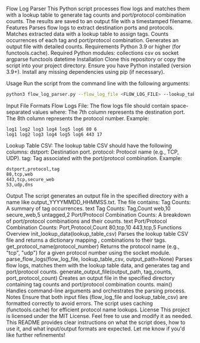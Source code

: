 Flow Log Parser
This Python script processes flow logs and matches them with a lookup table to generate tag counts and port/protocol combination counts. The results are saved to an output file with a timestamped filename.
Features
Parses flow logs to extract destination ports and protocols.
Matches extracted data with a lookup table to assign tags.
Counts occurrences of each tag and port/protocol combination.
Generates an output file with detailed counts.
Requirements
Python 3.9 or higher (for functools.cache).
Required Python modules:
collections
csv
os
socket
argparse
functools
datetime
Installation
Clone this repository or copy the script into your project directory.
Ensure you have Python installed (version 3.9+).
Install any missing dependencies using pip (if necessary).

Usage
Run the script from the command line with the following arguments:
```bash
python3 flow_log_parser.py --flow_log_file <FLOW_LOG_FILE> --lookup_table_csv <LOOKUP_TABLE_CSV> --output_path <OUTPUT_DIRECTORY>
```

Input File Formats
Flow Logs File:
The flow logs file should contain space-separated values where:
The 7th column represents the destination port.
The 8th column represents the protocol number.
Example:
```text
log1 log2 log3 log4 log5 log6 80 6
log1 log2 log3 log4 log5 log6 443 17
```
Lookup Table CSV:
The lookup table CSV should have the following columns:
dstport: Destination port.
protocol: Protocol name (e.g., TCP, UDP).
tag: Tag associated with the port/protocol combination.
Example:
```text
dstport,protocol,tag
80,tcp,web
443,tcp,secure_web
53,udp,dns
```
Output
The script generates an output file in the specified directory with a name like output_YYYYMMDD_HHMMSS.txt. The file contains:
Tag Counts: A summary of tag occurrences.
text
Tag Counts:
Tag,Count
web,10
secure_web,5
untagged,2
Port/Protocol Combination Counts: A breakdown of port/protocol combinations and their counts.
text
Port/Protocol Combination Counts:
Port,Protocol,Count
80,tcp,10
443,tcp,5
Functions Overview
init_lookup_data(lookup_table_csv)
Parses the lookup table CSV file and returns a dictionary mapping <port>,<protocol> combinations to their tags.
get_protocol_name(protocol_number)
Returns the protocol name (e.g., "tcp", "udp") for a given protocol number using the socket module.
parse_flow_logs(flow_log_file, lookup_table_csv, output_path=None)
Parses flow logs, matches them with the lookup table data, and generates tag and port/protocol counts.
generate_output_file(output_path, tag_counts, port_protocol_count)
Creates an output file in the specified directory containing tag counts and port/protocol combination counts.
main()
Handles command-line arguments and orchestrates the parsing process.
Notes
Ensure that both input files (flow_log_file and lookup_table_csv) are formatted correctly to avoid errors.
The script uses caching (functools.cache) for efficient protocol name lookups.
License
This project is licensed under the MIT License. Feel free to use and modify it as needed. This README provides clear instructions on what the script does, how to use it, and what input/output formats are expected. Let me know if you'd like further refinements!
